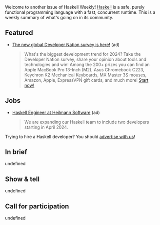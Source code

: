 Welcome to another issue of Haskell Weekly!
[Haskell](https://www.haskell.org) is a safe, purely functional programming language with a fast, concurrent runtime.
This is a weekly summary of what's going on in its community.

## Featured

- [The new global Developer Nation survey is here!](https://developereconomics.net/?member_id=haskell) (ad)
  > What's the biggest development trend for 2024? Take the Developer Nation survey, share your opinion about tools and technologies and win! Among the 200+ prizes you can find an Apple MacBook Pro 13-Inch (M2), Asus Chromebook C223, Keychron K2 Mechanical Keyboards, MX Master 3S mouses, Amazon, Apple, ExpressVPN gift cards, and much more! [Start now!](https://developereconomics.net/?member_id=haskell)

## Jobs

<!-- Runs from 2023-12-28 to 2024-01-18. -->
- [Haskell Engineer at Heilmann Software](https://www.heilmannsoftware.com/de/jobs/haskell-softwareentwickler/) (ad)
  > We are expanding our Haskell team to include two developers starting in April 2024.

Trying to hire a Haskell developer?
You should [advertise with us](https://haskellweekly.news/advertising.html)!

## In brief

undefined

## Show & tell

undefined

## Call for participation

undefined
